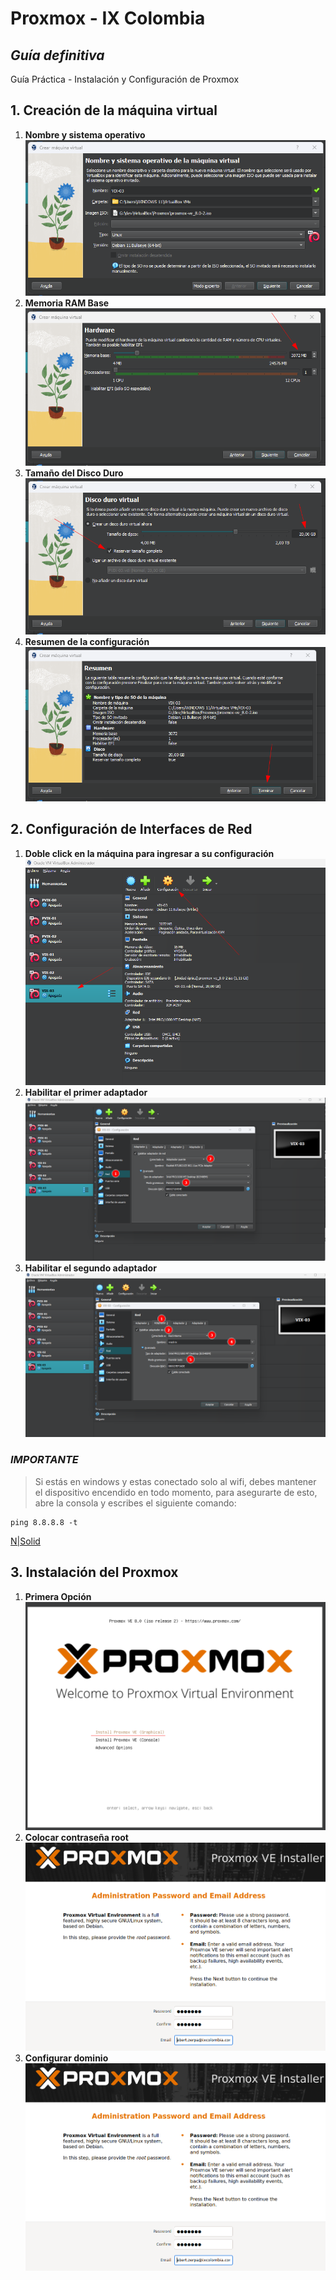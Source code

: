 # Proxmox - IX Colombia
## _Guía definitiva_
Guía Práctica - Instalación y Configuración de Proxmox

## 1. Creación de la máquina virtual
  1. **Nombre y sistema operativo** ![N|Solid][001]
  2. **Memoria RAM Base** ![N|Solid][002]
  3. **Tamaño del Disco Duro** ![N|Solid][003] 
  4. **Resumen de la configuración** ![N|Solid][004]

## 2. Configuración de Interfaces de Red
  1. **Doble click en la máquina para ingresar a su configuración**![N|Solid][005]
  2. **Habilitar el primer adaptador**![N|Solid][006]
  3. **Habilitar el segundo adaptador**![N|Solid][007]


### _IMPORTANTE_
  >Si estás en windows y estas conectado solo al wifi, debes mantener el dispositivo encendido en todo momento, para asegurarte de esto, abre la consola y escribes el siguiente comando:

```
ping 8.8.8.8 -t
```
[N|Solid][008]

## 3. Instalación del Proxmox
  1. **Primera Opción**![N|Solid][009]
  2. **Colocar contraseña root**![N|Solid][010]
  3. **Configurar dominio**![N|Solid][010]


[001]: https://raw.githubusercontent.com/ebertlast/proxmox/master/assets/0001.png
[002]: https://raw.githubusercontent.com/ebertlast/proxmox/master/assets/0002.png
[003]: https://raw.githubusercontent.com/ebertlast/proxmox/master/assets/0003.png
[004]: https://raw.githubusercontent.com/ebertlast/proxmox/master/assets/0004.png
[005]: https://raw.githubusercontent.com/ebertlast/proxmox/master/assets/0005.png
[006]: https://raw.githubusercontent.com/ebertlast/proxmox/master/assets/0006.png
[007]: https://raw.githubusercontent.com/ebertlast/proxmox/master/assets/0007.png
[008]: https://raw.githubusercontent.com/ebertlast/proxmox/master/assets/0008.png
[009]: https://raw.githubusercontent.com/ebertlast/proxmox/master/assets/0009.png
[010]: https://raw.githubusercontent.com/ebertlast/proxmox/master/assets/0010.png
[011]: https://raw.githubusercontent.com/ebertlast/proxmox/master/assets/0011.png

[Naranja]: http://icons.iconarchive.com/icons/google/noto-emoji-animals-nature/256/22221-cat-icon.png